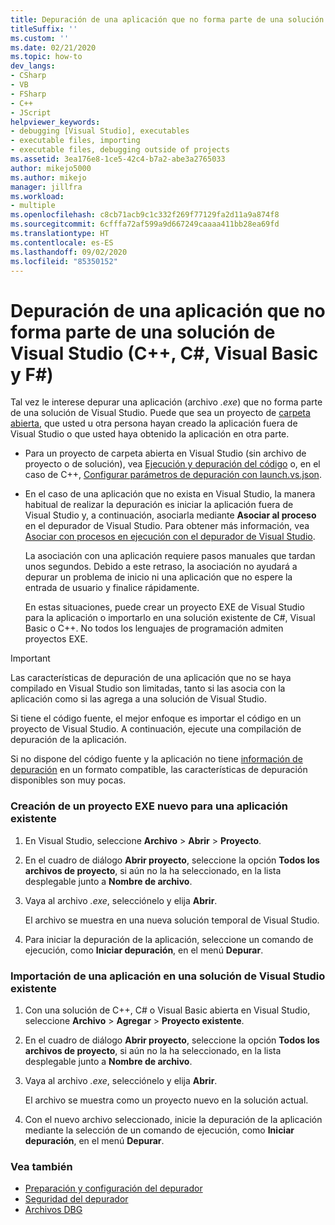 ```yaml
---
title: Depuración de una aplicación que no forma parte de una solución de Visual Studio
titleSuffix: ''
ms.custom: ''
ms.date: 02/21/2020
ms.topic: how-to
dev_langs:
- CSharp
- VB
- FSharp
- C++
- JScript
helpviewer_keywords:
- debugging [Visual Studio], executables
- executable files, importing
- executable files, debugging outside of projects
ms.assetid: 3ea176e8-1ce5-42c4-b7a2-abe3a2765033
author: mikejo5000
ms.author: mikejo
manager: jillfra
ms.workload:
- multiple
ms.openlocfilehash: c8cb71acb9c1c332f269f77129fa2d11a9a874f8
ms.sourcegitcommit: 6cfffa72af599a9d667249caaaa411bb28ea69fd
ms.translationtype: HT
ms.contentlocale: es-ES
ms.lasthandoff: 09/02/2020
ms.locfileid: "85350152"
---
```

# <a name="debug-an-app-that-isnt-part-of-a-visual-studio-solution-c-c-visual-basic-f"></a>Depuración de una aplicación que no forma parte de una solución de Visual Studio (C++, C#, Visual Basic y F#)

Tal vez le interese depurar una aplicación (archivo *.exe*) que no forma parte de una solución de Visual Studio. Puede que sea un proyecto de [carpeta abierta](../ide/develop-code-in-visual-studio-without-projects-or-solutions.md), que usted u otra persona hayan creado la aplicación fuera de Visual Studio o que usted haya obtenido la aplicación en otra parte.

- Para un proyecto de carpeta abierta en Visual Studio (sin archivo de proyecto o de solución), vea [Ejecución y depuración del código](../ide/develop-code-in-visual-studio-without-projects-or-solutions.md#run-and-debug-your-code) o, en el caso de C++, [Configurar parámetros de depuración con launch.vs.json](/cpp/build/open-folder-projects-cpp#configure-debugging-parameters-with-launchvsjson).

- En el caso de una aplicación que no exista en Visual Studio, la manera habitual de realizar la depuración es iniciar la aplicación fuera de Visual Studio y, a continuación, asociarla mediante **Asociar al proceso** en el depurador de Visual Studio. Para obtener más información, vea [Asociar con procesos en ejecución con el depurador de Visual Studio](../debugger/attach-to-running-processes-with-the-visual-studio-debugger.md).

   La asociación con una aplicación requiere pasos manuales que tardan unos segundos. Debido a este retraso, la asociación no ayudará a depurar un problema de inicio ni una aplicación que no espere la entrada de usuario y finalice rápidamente.

   En estas situaciones, puede crear un proyecto EXE de Visual Studio para la aplicación o importarlo en una solución existente de C#, Visual Basic o C++. No todos los lenguajes de programación admiten proyectos EXE.

>[!IMPORTANT]
>Las características de depuración de una aplicación que no se haya compilado en Visual Studio son limitadas, tanto si las asocia con la aplicación como si las agrega a una solución de Visual Studio.
>
>Si tiene el código fuente, el mejor enfoque es importar el código en un proyecto de Visual Studio. A continuación, ejecute una compilación de depuración de la aplicación.
>
>Si no dispone del código fuente y la aplicación no tiene [información de depuración](../debugger/how-to-set-debug-and-release-configurations.md) en un formato compatible, las características de depuración disponibles son muy pocas.

### <a name="to-create-a-new-exe-project-for-an-existing-app"></a>Creación de un proyecto EXE nuevo para una aplicación existente

1. En Visual Studio, seleccione **Archivo** > **Abrir** > **Proyecto**.

1. En el cuadro de diálogo **Abrir proyecto**, seleccione la opción **Todos los archivos de proyecto**, si aún no la ha seleccionado, en la lista desplegable junto a **Nombre de archivo**.

1. Vaya al archivo *.exe*, selecciónelo y elija **Abrir**.

   El archivo se muestra en una nueva solución temporal de Visual Studio.

1. Para iniciar la depuración de la aplicación, seleccione un comando de ejecución, como **Iniciar depuración**, en el menú **Depurar**.

### <a name="to-import-an-app-into-an-existing-visual-studio-solution"></a>Importación de una aplicación en una solución de Visual Studio existente

1. Con una solución de C++, C# o Visual Basic abierta en Visual Studio, seleccione **Archivo** > **Agregar** > **Proyecto existente**.

1. En el cuadro de diálogo **Abrir proyecto**, seleccione la opción **Todos los archivos de proyecto**, si aún no la ha seleccionado, en la lista desplegable junto a **Nombre de archivo**.

1. Vaya al archivo *.exe*, selecciónelo y elija **Abrir**.

   El archivo se muestra como un proyecto nuevo en la solución actual.

1. Con el nuevo archivo seleccionado, inicie la depuración de la aplicación mediante la selección de un comando de ejecución, como **Iniciar depuración**, en el menú **Depurar**.

### <a name="see-also"></a>Vea también
- [Preparación y configuración del depurador](../debugger/debugger-settings-and-preparation.md)
- [Seguridad del depurador](../debugger/debugger-security.md)
- [Archivos DBG](/previous-versions/visualstudio/visual-studio-2010/da528y14(v=vs.100))